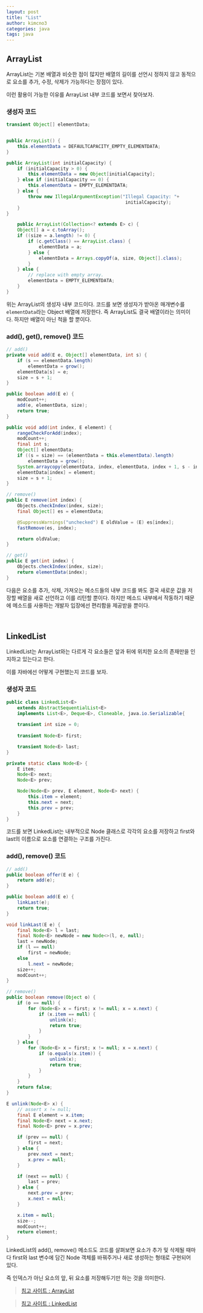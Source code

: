 ```yaml
---
layout: post
title: "List"
author: kimcno3
categories: java
tags: java
---
```


## ArrayList
ArrayList는 기본 배열과 비슷한 점이 많지만 배열의 길이를 선언시 정하지 않고 동적으로 요소를 추가, 수정, 삭제가 가능하다는 장점이 있다. 

이런 활용이 가능한 이유를 ArrayList 내부 코드를 보면서 찾아보자.

### 생성자 코드
```java
transient Object[] elementData;


public ArrayList() {
    this.elementData = DEFAULTCAPACITY_EMPTY_ELEMENTDATA;
}

public ArrayList(int initialCapacity) {
    if (initialCapacity > 0) {
        this.elementData = new Object[initialCapacity];
    } else if (initialCapacity == 0) {
        this.elementData = EMPTY_ELEMENTDATA;
    } else {
        throw new IllegalArgumentException("Illegal Capacity: "+
                                            initialCapacity);
    }
}

    public ArrayList(Collection<? extends E> c) {
    Object[] a = c.toArray();
    if ((size = a.length) != 0) {
        if (c.getClass() == ArrayList.class) {
            elementData = a;
        } else {
            elementData = Arrays.copyOf(a, size, Object[].class);
        }
    } else {
        // replace with empty array.
        elementData = EMPTY_ELEMENTDATA;
    }
}
```

위는 ArrayList의 생성자 내부 코드이다. 코드를 보면 생성자가 받아온 매개변수를 `elementData`라는 Object 배열에 저장한다. 즉 ArrayList도 결국 배열이라는 의미이다. 하지만 배열이 아닌 척을 할 뿐이다.

### add(), get(), remove() 코드
```java
// add()
private void add(E e, Object[] elementData, int s) {
    if (s == elementData.length)
        elementData = grow();
    elementData[s] = e;
    size = s + 1;
}

public boolean add(E e) {
    modCount++;
    add(e, elementData, size);
    return true;
}

public void add(int index, E element) {
    rangeCheckForAdd(index);
    modCount++;
    final int s;
    Object[] elementData;
    if ((s = size) == (elementData = this.elementData).length)
        elementData = grow();
    System.arraycopy(elementData, index, elementData, index + 1, s - index);
    elementData[index] = element;
    size = s + 1;
}

// remove()
public E remove(int index) {
    Objects.checkIndex(index, size);
    final Object[] es = elementData;

    @SuppressWarnings("unchecked") E oldValue = (E) es[index];
    fastRemove(es, index);

    return oldValue;
}

// get()
public E get(int index) {
    Objects.checkIndex(index, size);
    return elementData(index);
}
```
다음은 요소를 추가, 삭제, 가져오는 메소드들의 내부 코드를 봐도 결국 새로운 값을 저장할 배열을 새로 선언하고 이를 리턴할 뿐이다. 하지만 메소드 내부에서 작동하기 때문에 메소드를 사용하는 개발자 입장에선 편리함을 제공받을 뿐이다.

<br>

## LinkedList
LinkedList는 ArrayList와는 다르게 각 요소들은 앞과 뒤에 위치한 요소의 존재만을 인지하고 있는다고 한다.

이를 자바에선 어떻게 구현했는지 코드를 보자.

### 생성자 코드
```java
public class LinkedList<E>
    extends AbstractSequentialList<E>
    implements List<E>, Deque<E>, Cloneable, java.io.Serializable{
    
    transient int size = 0;
    
    transient Node<E> first;

    transient Node<E> last;
}

private static class Node<E> {
    E item;
    Node<E> next;
    Node<E> prev;

    Node(Node<E> prev, E element, Node<E> next) {
        this.item = element;
        this.next = next;
        this.prev = prev;
    }
}
```
코드를 보면 LinkedList는 내부적으로 Node 클래스로 각각의 요소를 저장하고 first와 last의 이름으로 요소를 연결하는 구조를 가진다.

### add(), remove() 코드
```java
// add()
public boolean offer(E e) {
    return add(e);
}

public boolean add(E e) {
    linkLast(e);
    return true;
}

void linkLast(E e) {
    final Node<E> l = last;
    final Node<E> newNode = new Node<>(l, e, null);
    last = newNode;
    if (l == null)
        first = newNode;
    else
        l.next = newNode;
    size++;
    modCount++;
}

// remove()
public boolean remove(Object o) {
    if (o == null) {
        for (Node<E> x = first; x != null; x = x.next) {
            if (x.item == null) {
                unlink(x);
                return true;
            }
        }
    } else {
        for (Node<E> x = first; x != null; x = x.next) {
            if (o.equals(x.item)) {
                unlink(x);
                return true;
            }
        }
    }
    return false;
}

E unlink(Node<E> x) {
    // assert x != null;
    final E element = x.item;
    final Node<E> next = x.next;
    final Node<E> prev = x.prev;

    if (prev == null) {
        first = next;
    } else {
        prev.next = next;
        x.prev = null;
    }

    if (next == null) {
        last = prev;
    } else {
        next.prev = prev;
        x.next = null;
    }

    x.item = null;
    size--;
    modCount++;
    return element;
}
```
LinkedList의 add(), remove() 메소드도 코드를 살펴보면 요소가 추가 및 삭제될 때마다 first와 last 변수에 담긴 Node 객체를 바꿔주거나 새로 생성하는 형태로 구현되어 있다. 

즉 인덱스가 아닌 요소의 앞, 뒤 요소를 저장해두기만 하는 것을 의미한다.

> [침고 사이트 : ArrayList](https://bepoz-study-diary.tistory.com/236?category=833599)

> [침고 사이트 : LinkedList](https://bepoz-study-diary.tistory.com/234?category=833599)

